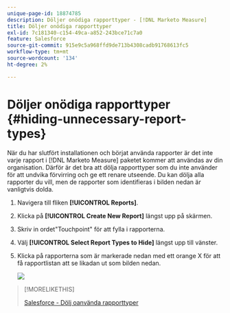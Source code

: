 ```yaml
---
unique-page-id: 18874785
description: Döljer onödiga rapporttyper - [!DNL Marketo Measure]
title: Döljer onödiga rapporttyper
exl-id: 7c181340-c154-49ca-a852-243bce71c7a0
feature: Salesforce
source-git-commit: 915e9c5a968ffd9de713b4308cadb91768613fc5
workflow-type: tm+mt
source-wordcount: '134'
ht-degree: 2%

---
```


# Döljer onödiga rapporttyper {#hiding-unnecessary-report-types}

När du har slutfört installationen och börjat använda rapporter är det inte varje rapport i [!DNL Marketo Measure] paketet kommer att användas av din organisation. Därför är det bra att dölja rapporttyper som du inte använder för att undvika förvirring och ge ett renare utseende. Du kan dölja alla rapporter du vill, men de rapporter som identifieras i bilden nedan är vanligtvis dolda.

1. Navigera till fliken **[!UICONTROL Reports]**.

1. Klicka på **[!UICONTROL Create New Report]** längst upp på skärmen.

1. Skriv in ordet&quot;Touchpoint&quot; för att fylla i rapporterna.

1. Välj **[!UICONTROL Select Report Types to Hide]** längst upp till vänster.

1. Klicka på rapporterna som är markerade nedan med ett orange X för att få rapportlistan att se likadan ut som bilden nedan.

   ![](assets/1-4.png)

>[!MORELIKETHIS]
>
>[Salesforce - Dölj oanvända rapporttyper](https://help.salesforce.com/articleView?id=release-notes.rn_analytics_hide_report_types.htm&amp;type=5&amp;language=en_us)
